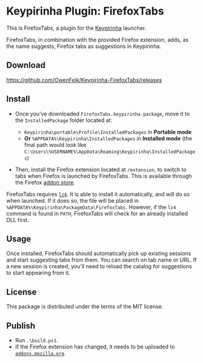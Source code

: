 # Keypirinha Plugin: FirefoxTabs

This is FirefoxTabs, a plugin for the
[Keypirinha](http://keypirinha.com) launcher.

FirefoxTabs, in combination with the provided Firefox extension, adds, as the
name suggests, Firefox tabs as suggestions in Keypirinha.


## Download

https://github.com/OwenFeik/Keypirinha-FirefoxTabs/releases


## Install

* Once you've downloaded `FirefoxTabs.keypirinha-package`, move it to the
`InstalledPackage` folder located at:
    * `Keypirinha\portable\Profile\InstalledPackages` in **Portable mode**
    * **Or** `%APPDATA%\Keypirinha\InstalledPackages` in **Installed mode**
        (the final path would look like 
        `C:\Users\%USERNAME%\AppData\Roaming\Keypirinha\InstalledPackages`)

* Then, install the Firefox extension located at `/extension`, to switch to
    tabs when Firefox is launched by FirefoxTabs. This is available through
    the Firefox [addon store](
    https://addons.mozilla.org/en-US/firefox/addon/keypirinha-tab-switcher/
    ).

FirefoxTabs requires [`lz4`](https://github.com/lz4/lz4/releases). It is able
to install it automatically, and will do so when launched. If it does so, the
file will be placed in `%APPDATA%\Keypirinha\PackageData\FirefoxTabs`. However,
if the `lz4` command is found in `PATH`, FirefoxTabs will check for an already
installed DLL first.

## Usage

Once installed, FirefoxTabs should automatically pick up existing sessions and
start suggesting tabs from them. You can search on tab name or URL. If a new
session is created, you'll need to reload the catalog for suggestions to start
appearing from it.

## License

This package is distributed under the terms of the MIT license.

## Publish

* Run `.\build.ps1`.
* If the Firefox extension has changed, it needs to be uploaded to
    [`addons.mozilla.org`](https://addons.mozilla.org/).
